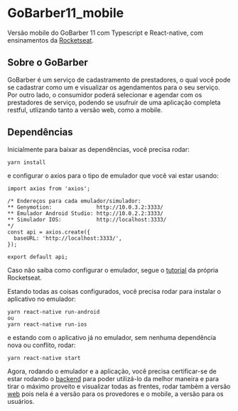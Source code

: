 # GoBarber11_mobile
Versão mobile do GoBarber 11 com Typescript e React-native, com ensinamentos da [Rocketseat](https://rocketseat.com.br/).

## Sobre o GoBarber

GoBarber é um serviço de cadastramento de prestadores, o qual você pode se cadastrar como um e visualizar os agendamentos para o seu serviço. Por outro lado, o consumidor poderá selecionar e agendar com os prestadores de serviço, podendo se usufruir de uma aplicação completa restful, utlizando tanto a versão web, como a mobile.

## Dependências

Inicialmente para baixar as dependências, você precisa rodar:

```
yarn install
```
e configurar o axios para o tipo de emulador que você vai estar usando:

```
import axios from 'axios';

/* Endereços para cada emulador/simulador:
** Genymotion:              http://10.0.3.2:3333/
** Emulador Android Studio: http://10.0.2.2:3333/
** Simulador IOS:           http://localhost:3333/
*/
const api = axios.create({
  baseURL: 'http://localhost:3333/',
});

export default api;

```
Caso não saiba como configurar o emulador, segue o [tutorial](https://react-native.rocketseat.dev/) da própria Rocketseat.

Estando todas as coisas configurados, você precisa rodar para instalar o aplicativo no emulador:
```
yarn react-native run-android
ou
yarn react-native run-ios
```
e estando com o aplicativo já no emulador, sem nenhuma dependência nova ou conflito, rodar:
```
yarn react-native start
```

Agora, rodando o emulador e a aplicação, você precisa certificar-se de estar rodando o [backend](https://github.com/RenatoDTH/GoBarber11_api) para poder utilizá-lo da melhor maneira e para tirar o máximo proveito e visualizar todas as frentes, rodar também a versão [web](https://github.com/RenatoDTH/GoBarber11_web) pois nela é a versão para os provedores e o mobile, a versão para os usuários.
